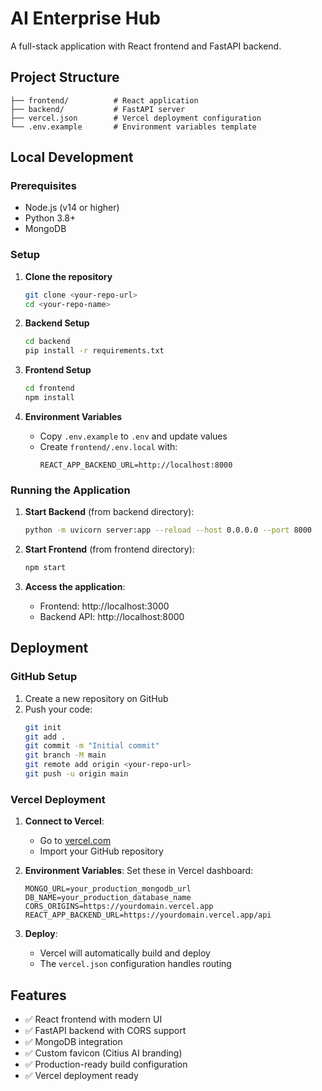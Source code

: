 # AI Enterprise Hub

A full-stack application with React frontend and FastAPI backend.

## Project Structure

```
├── frontend/          # React application
├── backend/           # FastAPI server
├── vercel.json        # Vercel deployment configuration
└── .env.example       # Environment variables template
```

## Local Development

### Prerequisites

- Node.js (v14 or higher)
- Python 3.8+
- MongoDB

### Setup

1. **Clone the repository**
   ```bash
   git clone <your-repo-url>
   cd <your-repo-name>
   ```

2. **Backend Setup**
   ```bash
   cd backend
   pip install -r requirements.txt
   ```

3. **Frontend Setup**
   ```bash
   cd frontend
   npm install
   ```

4. **Environment Variables**
   - Copy `.env.example` to `.env` and update values
   - Create `frontend/.env.local` with:
     ```
     REACT_APP_BACKEND_URL=http://localhost:8000
     ```

### Running the Application

1. **Start Backend** (from backend directory):
   ```bash
   python -m uvicorn server:app --reload --host 0.0.0.0 --port 8000
   ```

2. **Start Frontend** (from frontend directory):
   ```bash
   npm start
   ```

3. **Access the application**:
   - Frontend: http://localhost:3000
   - Backend API: http://localhost:8000

## Deployment

### GitHub Setup

1. Create a new repository on GitHub
2. Push your code:
   ```bash
   git init
   git add .
   git commit -m "Initial commit"
   git branch -M main
   git remote add origin <your-repo-url>
   git push -u origin main
   ```

### Vercel Deployment

1. **Connect to Vercel**:
   - Go to [vercel.com](https://vercel.com)
   - Import your GitHub repository

2. **Environment Variables**:
   Set these in Vercel dashboard:
   ```
   MONGO_URL=your_production_mongodb_url
   DB_NAME=your_production_database_name
   CORS_ORIGINS=https://yourdomain.vercel.app
   REACT_APP_BACKEND_URL=https://yourdomain.vercel.app/api
   ```

3. **Deploy**:
   - Vercel will automatically build and deploy
   - The `vercel.json` configuration handles routing

## Features

- ✅ React frontend with modern UI
- ✅ FastAPI backend with CORS support
- ✅ MongoDB integration
- ✅ Custom favicon (Citius AI branding)
- ✅ Production-ready build configuration
- ✅ Vercel deployment ready
